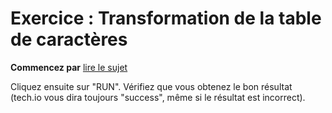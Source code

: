 # Exercice : Transformation de la table de caractères

**Commencez par** [lire le sujet](http://wwwperso.insa-toulouse.fr/~lebotlan/Y/Ada-S2/exo-carac.html)

Cliquez ensuite sur "RUN".
Vérifiez que vous obtenez le bon résultat (tech.io vous dira toujours "success", même si le résultat est incorrect).

